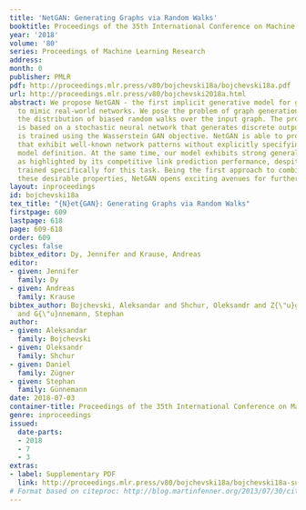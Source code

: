 ```yaml
---
title: 'NetGAN: Generating Graphs via Random Walks'
booktitle: Proceedings of the 35th International Conference on Machine Learning
year: '2018'
volume: '80'
series: Proceedings of Machine Learning Research
address: 
month: 0
publisher: PMLR
pdf: http://proceedings.mlr.press/v80/bojchevski18a/bojchevski18a.pdf
url: http://proceedings.mlr.press/v80/bojchevski2018a.html
abstract: We propose NetGAN - the first implicit generative model for graphs able
  to mimic real-world networks. We pose the problem of graph generation as learning
  the distribution of biased random walks over the input graph. The proposed model
  is based on a stochastic neural network that generates discrete output samples and
  is trained using the Wasserstein GAN objective. NetGAN is able to produce graphs
  that exhibit well-known network patterns without explicitly specifying them in the
  model definition. At the same time, our model exhibits strong generalization properties,
  as highlighted by its competitive link prediction performance, despite not being
  trained specifically for this task. Being the first approach to combine both of
  these desirable properties, NetGAN opens exciting avenues for further research.
layout: inproceedings
id: bojchevski18a
tex_title: "{N}et{GAN}: Generating Graphs via Random Walks"
firstpage: 609
lastpage: 618
page: 609-618
order: 609
cycles: false
bibtex_editor: Dy, Jennifer and Krause, Andreas
editor:
- given: Jennifer
  family: Dy
- given: Andreas
  family: Krause
bibtex_author: Bojchevski, Aleksandar and Shchur, Oleksandr and Z{\"u}gner, Daniel
  and G{\"u}nnemann, Stephan
author:
- given: Aleksandar
  family: Bojchevski
- given: Oleksandr
  family: Shchur
- given: Daniel
  family: Zügner
- given: Stephan
  family: Günnemann
date: 2018-07-03
container-title: Proceedings of the 35th International Conference on Machine Learning
genre: inproceedings
issued:
  date-parts:
  - 2018
  - 7
  - 3
extras:
- label: Supplementary PDF
  link: http://proceedings.mlr.press/v80/bojchevski18a/bojchevski18a-supp.pdf
# Format based on citeproc: http://blog.martinfenner.org/2013/07/30/citeproc-yaml-for-bibliographies/
---
```

